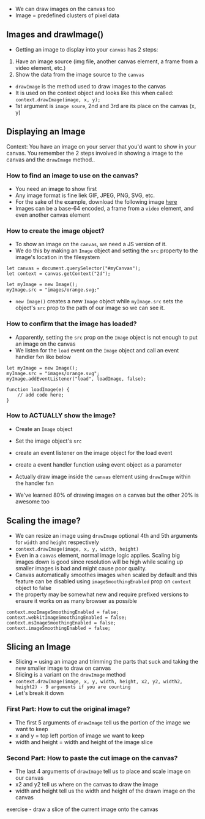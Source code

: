 - We can draw images on the canvas too
- Image = predefined clusters of pixel data 

## Images and drawImage()

- Getting an image to display into your `canvas` has 2 steps:
1. Have an image source (img file, another canvas element, a frame from a video element, etc.)
2. Show the data from the image source to the `canvas`
- `drawImage` is the method used to draw images to the canvas
- It is used on the context object and looks like this when called:
`context.drawImage(image, x, y);`
- 1st argument is `image soure`, 2nd and 3rd are its place on the canvas (x, y)

## Displaying an Image 

Context: You have an image on your server that you'd want to show in your canvas. You remember the 2 steps involved in showing a image to the canvas and the `drawImage` method.. 

### How to find an image to use on the canvas?
- You need an image to show first
- Any image format is fine liek GIF, JPEG, PNG, SVG, etc. 
- For the sake of the example, download the following image [here](https://www.kirupa.com/canvas/images/orange.svg)
- Images can be a base-64 encoded, a frame from a `video` element, and even another canvas element

### How to create the image object?
- To show an image on the `canvas`, we need a JS version of it. 
- We do this by making an `Image` object and setting the `src` property to the image's location in the filesystem
```
let canvas = document.querySelector("#myCanvas");
let context = canvas.getContext("2d");

let myImage = new Image();
myImage.src = "images/orange.svg;"
```
- `new Image()` creates a new `Image` object while `myImage.src` sets the object's `src` prop to the path of our image so we can see it. 

### How to confirm that the image has loaded?
- Apparently, setting the `src` prop on the `Image` object is not enough to put an image on the canvas
- We listen for the `load` event on the `Image` object and call an event handler fxn like below
```
let myImage = new Image();
myImage.src = "images/orange.svg";
myImage.addEventListener("load", loadImage, false);

function loadImage(e) {
    // add code here;
}
```

### How to ACTUALLY show the image?
- Create an `Image` object
- Set the image object's `src`
- create an event listener on the image object for the load event 
- create a event handler function using event object as a parameter
- Actually draw image inside the `canvas` element using `drawImage` within the handler fxn

- We've learned 80% of drawing images on a canvas but the other 20% is awesome too


## Scaling the image?
- We can resize an image using `drawImage` optional 4th and 5th arguments for `width` and `height` respectively
- `context.drawImage(image, x, y, width, height)`
- Even in a `canvas` element, normal image logic applies. Scaling big images down is good since resolution will be high while scaling up smaller images is bad and might cause poor quality. 
- Canvas automatically smoothes images when scaled by default and this feature can be disabled using `imageSmoothingEnabled` prop on `context` object to false
- the property may be somewhat new and require prefixed versions to ensure it works on as many browser as possible
```
context.mozImageSmoothingEnabled = false;
context.webkitImageSmoothingEnabled = false;
context.msImageSmoothingEnabled = false;
context.imageSmoothingEnabled = false;
``` 

## Slicing an Image
- Slicing = using an image and trimming the parts that suck and taking the new smaller image to draw on canvas
- Slicing is a variant on the `drawImage` method
- `context.drawImage(image, x, y, width, height, x2, y2, width2, height2) - 9 arguments if you are counting`
- Let's break it down 

### First Part: How to cut the original image?
- The first 5 arguments of `drawImage` tell us the portion of the image we want to keep 
- x and y = top left portion of image we want to keep
- width and height = width and height of the image slice

### Second Part: How to paste the cut image on the canvas?
- The last 4 arguments of `drawImage` tell us to place and scale image on our canvas
- x2 and y2 tell us where on the canvas to draw the image
- width and height tell us the width and height of the drawn image on the canvas

exercise - draw a slice of the current image onto the canvas 

